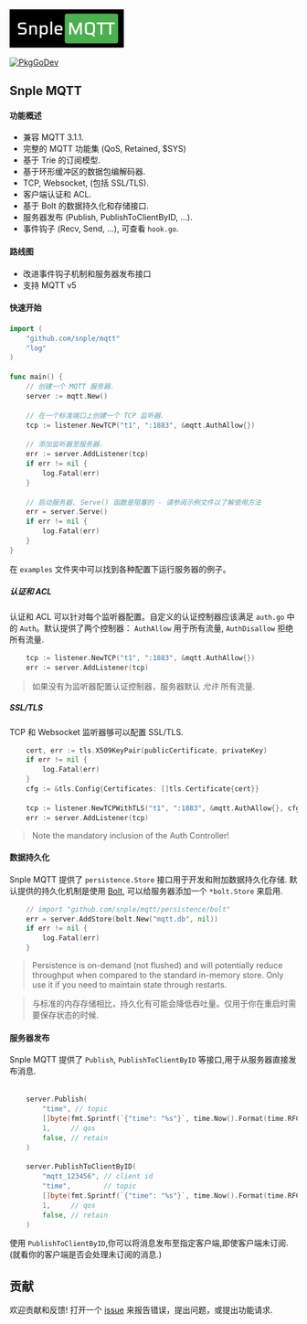<img alt="Snple MQTT logo" src="docs/img/logo.png" width="200px">

[![PkgGoDev](https://pkg.go.dev/badge/github.com/snple/mqtt)](https://pkg.go.dev/github.com/snple/mqtt)

## Snple MQTT

#### 功能概述
- 兼容 MQTT 3.1.1.
- 完整的 MQTT 功能集 (QoS, Retained, $SYS)
- 基于 Trie 的订阅模型.
- 基于环形缓冲区的数据包编解码器.
- TCP, Websocket, (包括 SSL/TLS).
- 客户端认证和 ACL.
- 基于 Bolt 的数据持久化和存储接口.
- 服务器发布 (Publish, PublishToClientByID, ...).
- 事件钩子 (Recv, Send, ...), 可查看 `hook.go`.

#### 路线图

- 改进事件钩子机制和服务器发布接口
- 支持 MQTT v5

#### 快速开始

``` go
import (
    "github.com/snple/mqtt"
    "log"
)

func main() {
    // 创建一个 MQTT 服务器.
    server := mqtt.New()

    // 在一个标准端口上创建一个 TCP 监听器.
    tcp := listener.NewTCP("t1", ":1883", &mqtt.AuthAllow{})

    // 添加监听器至服务器.
    err := server.AddListener(tcp)
    if err != nil {
        log.Fatal(err)
    }

    // 启动服务器. Serve() 函数是阻塞的 - 请参阅示例文件以了解使用方法
    err = server.Serve()
    if err != nil {
        log.Fatal(err)
    }
}
```

在 `examples` 文件夹中可以找到各种配置下运行服务器的例子。

##### 认证和 ACL

认证和 ACL 可以针对每个监听器配置。自定义的认证控制器应该满足 `auth.go` 中的 `Auth`。默认提供了两个控制器：
`AuthAllow` 用于所有流量, `AuthDisallow` 拒绝所有流量.

```go
    tcp := listener.NewTCP("t1", ":1883", &mqtt.AuthAllow{})
    err := server.AddListener(tcp)
```

> 如果没有为监听器配置认证控制器，服务器默认 _允许_ 所有流量.

##### SSL/TLS

TCP 和 Websocket 监听器够可以配置 SSL/TLS.

```go
    cert, err := tls.X509KeyPair(publicCertificate, privateKey)
    if err != nil {
        log.Fatal(err)
    }
    cfg := &tls.Config{Certificates: []tls.Certificate{cert}}

    tcp := listener.NewTCPWithTLS("t1", ":1883", &mqtt.AuthAllow{}, cfg)
    err := server.AddListener(tcp)
```
> Note the mandatory inclusion of the Auth Controller!

#### 数据持久化

Snple MQTT 提供了 `persistence.Store` 接口用于开发和附加数据持久化存储. 默认提供的持久化机制是使用 [Bolt](https://github.com/etcd-io/bbolt), 可以给服务器添加一个 `*bolt.Store` 来启用.

```go
    // import "github.com/snple/mqtt/persistence/bolt"
    err = server.AddStore(bolt.New("mqtt.db", nil))
    if err != nil {
        log.Fatal(err)
    }
```
> Persistence is on-demand (not flushed) and will potentially reduce throughput when compared to the standard in-memory store. Only use it if you need to maintain state through restarts.

> 与标准的内存存储相比，持久化有可能会降低吞吐量。仅用于你在重启时需要保存状态的时候.

#### 服务器发布

Snple MQTT 提供了 `Publish`, `PublishToClientByID` 等接口,用于从服务器直接发布消息.

```go

    server.Publish(
		"time", // topic
		[]byte(fmt.Sprintf(`{"time": "%s"}`, time.Now().Format(time.RFC3339))), // payload
		1,     // qos
		false, // retain
	)

	server.PublishToClientByID(
		"mqtt_123456", // client id
		"time",        // topic
		[]byte(fmt.Sprintf(`{"time": "%s"}`, time.Now().Format(time.RFC3339))), // payload
		1,     // qos
		false, // retain
	)

```

使用 `PublishToClientByID`,你可以将消息发布至指定客户端,即使客户端未订阅. (就看你的客户端是否会处理未订阅的消息.)

## 贡献

欢迎贡献和反馈! 打开一个 [issue](https://github.com/snple/mqtt/issues) 来报告错误，提出问题，或提出功能请求.
